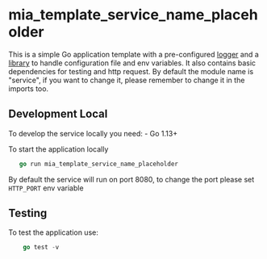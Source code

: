 # mia_template_service_name_placeholder

This is a simple Go application template with a pre-configured [logger]("https://github.com/mia-platform/glogger") and a [library]("https://github.com/mia-platform/configlib") to handle configuration file and env variables.
It also contains basic dependencies for testing and http request.
By default the module name is "service", if you want to change it, please remember to change it in the imports too.

## Development Local

To develop the service locally you need:
    - Go 1.13+

To start the application locally

 ```go
    go run mia_template_service_name_placeholder
 ```

By default the service will run on port 8080, to change the port please set `HTTP_PORT` env variable

## Testing

To test the application use:

```go
    go test -v
```
